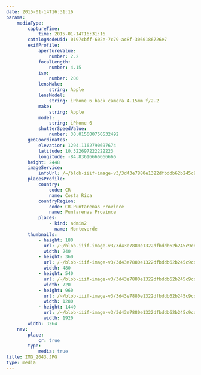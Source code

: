 ```yaml
---
date: 2015-01-14T16:31:16
params:
    mediaType:
        captureTime:
            time: 2015-01-14T16:31:16
        catalogNodeUid: 0197cbff-602e-7c79-ac8f-3060186726e7
        exifProfile:
            apertureValue:
                number: 2.2
            focalLength:
                number: 4.15
            iso:
                number: 200
            lensMake:
                string: Apple
            lensModel:
                string: iPhone 6 back camera 4.15mm f/2.2
            make:
                string: Apple
            model:
                string: iPhone 6
            shutterSpeedValue:
                number: 30.015600750532492
        geoCoordinates:
            elevation: 1294.1162790697674
            latitude: 10.322697222222223
            longitude: -84.83616666666666
        height: 2448
        imageService:
            infoUrl: /~/blob-iiif-image-v3/3d43e7880e1322dfbddb62b245c9cdb670f89b1e4ba13debf951cf93bbf5e0d2/info.json
        placesProfile:
            country:
                code: CR
                name: Costa Rica
            countryRegion:
                code: CR-Puntarenas Province
                name: Puntarenas Province
            places:
                - kind: admin2
                  name: Monteverde
        thumbnails:
            - height: 180
              url: /~/blob-iiif-image-v3/3d43e7880e1322dfbddb62b245c9cdb670f89b1e4ba13debf951cf93bbf5e0d2/full/240%2C180/0/default.jpg
              width: 240
            - height: 360
              url: /~/blob-iiif-image-v3/3d43e7880e1322dfbddb62b245c9cdb670f89b1e4ba13debf951cf93bbf5e0d2/full/480%2C360/0/default.jpg
              width: 480
            - height: 540
              url: /~/blob-iiif-image-v3/3d43e7880e1322dfbddb62b245c9cdb670f89b1e4ba13debf951cf93bbf5e0d2/full/720%2C540/0/default.jpg
              width: 720
            - height: 960
              url: /~/blob-iiif-image-v3/3d43e7880e1322dfbddb62b245c9cdb670f89b1e4ba13debf951cf93bbf5e0d2/full/1280%2C960/0/default.jpg
              width: 1280
            - height: 1440
              url: /~/blob-iiif-image-v3/3d43e7880e1322dfbddb62b245c9cdb670f89b1e4ba13debf951cf93bbf5e0d2/full/1920%2C1440/0/default.jpg
              width: 1920
        width: 3264
    nav:
        place:
            cr: true
        type:
            media: true
title: IMG_2043.JPG
type: media
---
```

